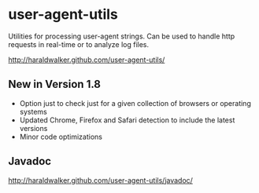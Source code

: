 user-agent-utils
================

Utilities for processing user-agent strings. Can be used to handle http requests in real-time or to analyze log files.

http://haraldwalker.github.com/user-agent-utils/

New in Version 1.8
------------------

* Option just to check just for a given collection of browsers or operating systems
* Updated Chrome, Firefox and Safari detection to include the latest versions
* Minor code optimizations

Javadoc
-------
http://haraldwalker.github.com/user-agent-utils/javadoc/
